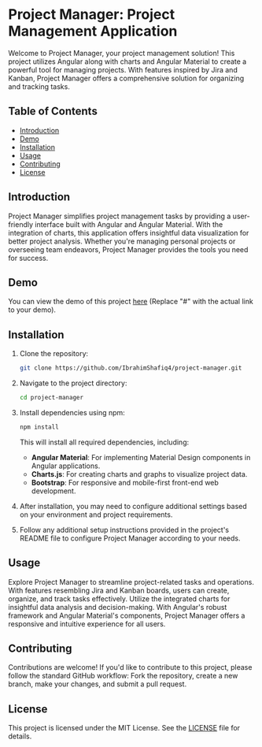 # Project Manager: Project Management Application

Welcome to Project Manager, your project management solution! This project utilizes Angular along with charts and Angular Material to create a powerful tool for managing projects. With features inspired by Jira and Kanban, Project Manager offers a comprehensive solution for organizing and tracking tasks.

## Table of Contents
- [Introduction](#introduction)
- [Demo](#demo)
- [Installation](#installation)
- [Usage](#usage)
- [Contributing](#contributing)
- [License](#license)

## Introduction
Project Manager simplifies project management tasks by providing a user-friendly interface built with Angular and Angular Material. With the integration of charts, this application offers insightful data visualization for better project analysis. Whether you're managing personal projects or overseeing team endeavors, Project Manager provides the tools you need for success.

## Demo
You can view the demo of this project [here](#) (Replace "#" with the actual link to your demo).

## Installation
1. Clone the repository:
   ```bash
   git clone https://github.com/IbrahimShafiq4/project-manager.git
   ```
2. Navigate to the project directory:
   ```bash
   cd project-manager
   ```
3. Install dependencies using npm:
   ```bash
   npm install
   ```
   This will install all required dependencies, including:
   - **Angular Material**: For implementing Material Design components in Angular applications.
   - **Charts.js**: For creating charts and graphs to visualize project data.
   - **Bootstrap**: For responsive and mobile-first front-end web development.
   
4. After installation, you may need to configure additional settings based on your environment and project requirements.

5. Follow any additional setup instructions provided in the project's README file to configure Project Manager according to your needs.

## Usage
Explore Project Manager to streamline project-related tasks and operations. With features resembling Jira and Kanban boards, users can create, organize, and track tasks effectively. Utilize the integrated charts for insightful data analysis and decision-making. With Angular's robust framework and Angular Material's components, Project Manager offers a responsive and intuitive experience for all users.

## Contributing
Contributions are welcome! If you'd like to contribute to this project, please follow the standard GitHub workflow: Fork the repository, create a new branch, make your changes, and submit a pull request.

## License
This project is licensed under the MIT License. See the [LICENSE](LICENSE) file for details.
